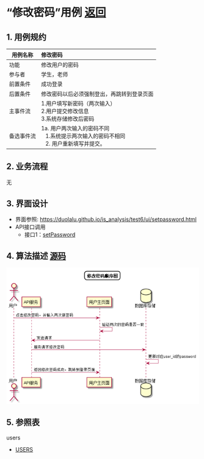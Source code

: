 ﻿# “修改密码”用例 [返回](../README.md)
## 1. 用例规约

|用例名称|修改密码|
|-------|:-------------|
|功能|修改用户的密码|
|参与者|学生，老师|
|前置条件|成功登录|
|后置条件|修改密码以后必须强制登出，再跳转到登录页面|
|主事件流| 1.用户填写新密码（两次输入） <br/> 2.用户提交修改信息 <br/>3.系统存储修改后密码|
|备选事件流|1a. 用户两次输入的密码不同 <br/>&nbsp;&nbsp; 1.系统提示两次输入的密码不相同  <br/>&nbsp;&nbsp; 2. 用户重新填写并提交。 |

## 2. 业务流程
无

## 3. 界面设计
- 界面参照: https://duolalu.github.io/is_analysis/test6/ui/setpassword.html
- API接口调用
    - 接口1：[setPassword](../接口/setPassword.md)

## 4. 算法描述 [源码](../顺序图/修改密码.puml)
![修改密码](../images/顺序图/修改密码.png)
    
## 5. 参照表
users
- [USERS](../数据库设计.md/#USERS)
